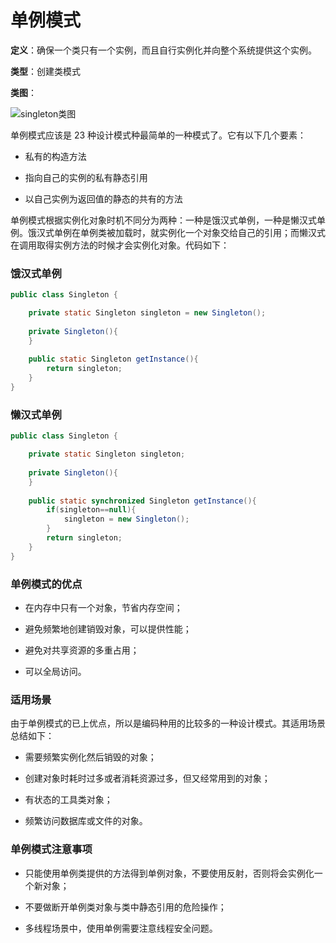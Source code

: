 # 单例模式

**定义**：确保一个类只有一个实例，而且自行实例化并向整个系统提供这个实例。

**类型**：创建类模式

**类图**：

<img :src="$withBase('/img/java/design/singleton类图.png')" alt="singleton类图">

单例模式应该是 23 种设计模式种最简单的一种模式了。它有以下几个要素：

* 私有的构造方法

* 指向自己的实例的私有静态引用

* 以自己实例为返回值的静态的共有的方法

单例模式根据实例化对象时机不同分为两种：一种是饿汉式单例，一种是懒汉式单例。饿汉式单例在单例类被加载时，就实例化一个对象交给自己的引用；而懒汉式在调用取得实例方法的时候才会实例化对象。代码如下：

### 饿汉式单例

```java
public class Singleton {

    private static Singleton singleton = new Singleton();
    
    private Singleton(){
    }
    
    public static Singleton getInstance(){
        return singleton;
    }
}
```

### 懒汉式单例

```java
public class Singleton {

    private static Singleton singleton;
    
    private Singleton(){
    }
    
    public static synchronized Singleton getInstance(){
        if(singleton==null){
            singleton = new Singleton();
        }
        return singleton;
    }
}
```


### 单例模式的优点

* 在内存中只有一个对象，节省内存空间；

* 避免频繁地创建销毁对象，可以提供性能；

* 避免对共享资源的多重占用；

* 可以全局访问。

### 适用场景

由于单例模式的已上优点，所以是编码种用的比较多的一种设计模式。其适用场景总结如下：

* 需要频繁实例化然后销毁的对象；

* 创建对象时耗时过多或者消耗资源过多，但又经常用到的对象；

* 有状态的工具类对象；

* 频繁访问数据库或文件的对象。


### 单例模式注意事项

* 只能使用单例类提供的方法得到单例对象，不要使用反射，否则将会实例化一个新对象；

* 不要做断开单例类对象与类中静态引用的危险操作；

* 多线程场景中，使用单例需要注意线程安全问题。

